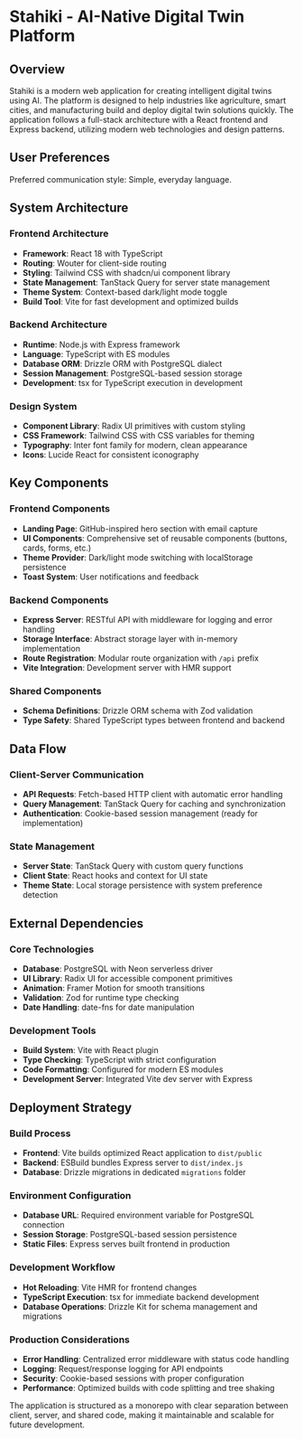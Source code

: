 # Stahiki - AI-Native Digital Twin Platform

## Overview

Stahiki is a modern web application for creating intelligent digital twins using AI. The platform is designed to help industries like agriculture, smart cities, and manufacturing build and deploy digital twin solutions quickly. The application follows a full-stack architecture with a React frontend and Express backend, utilizing modern web technologies and design patterns.

## User Preferences

Preferred communication style: Simple, everyday language.

## System Architecture

### Frontend Architecture
- **Framework**: React 18 with TypeScript
- **Routing**: Wouter for client-side routing
- **Styling**: Tailwind CSS with shadcn/ui component library
- **State Management**: TanStack Query for server state management
- **Theme System**: Context-based dark/light mode toggle
- **Build Tool**: Vite for fast development and optimized builds

### Backend Architecture
- **Runtime**: Node.js with Express framework
- **Language**: TypeScript with ES modules
- **Database ORM**: Drizzle ORM with PostgreSQL dialect
- **Session Management**: PostgreSQL-based session storage
- **Development**: tsx for TypeScript execution in development

### Design System
- **Component Library**: Radix UI primitives with custom styling
- **CSS Framework**: Tailwind CSS with CSS variables for theming
- **Typography**: Inter font family for modern, clean appearance
- **Icons**: Lucide React for consistent iconography

## Key Components

### Frontend Components
- **Landing Page**: GitHub-inspired hero section with email capture
- **UI Components**: Comprehensive set of reusable components (buttons, cards, forms, etc.)
- **Theme Provider**: Dark/light mode switching with localStorage persistence
- **Toast System**: User notifications and feedback

### Backend Components
- **Express Server**: RESTful API with middleware for logging and error handling
- **Storage Interface**: Abstract storage layer with in-memory implementation
- **Route Registration**: Modular route organization with `/api` prefix
- **Vite Integration**: Development server with HMR support

### Shared Components
- **Schema Definitions**: Drizzle ORM schema with Zod validation
- **Type Safety**: Shared TypeScript types between frontend and backend

## Data Flow

### Client-Server Communication
- **API Requests**: Fetch-based HTTP client with automatic error handling
- **Query Management**: TanStack Query for caching and synchronization
- **Authentication**: Cookie-based session management (ready for implementation)

### State Management
- **Server State**: TanStack Query with custom query functions
- **Client State**: React hooks and context for UI state
- **Theme State**: Local storage persistence with system preference detection

## External Dependencies

### Core Technologies
- **Database**: PostgreSQL with Neon serverless driver
- **UI Library**: Radix UI for accessible component primitives
- **Animation**: Framer Motion for smooth transitions
- **Validation**: Zod for runtime type checking
- **Date Handling**: date-fns for date manipulation

### Development Tools
- **Build System**: Vite with React plugin
- **Type Checking**: TypeScript with strict configuration
- **Code Formatting**: Configured for modern ES modules
- **Development Server**: Integrated Vite dev server with Express

## Deployment Strategy

### Build Process
- **Frontend**: Vite builds optimized React application to `dist/public`
- **Backend**: ESBuild bundles Express server to `dist/index.js`
- **Database**: Drizzle migrations in dedicated `migrations` folder

### Environment Configuration
- **Database URL**: Required environment variable for PostgreSQL connection
- **Session Storage**: PostgreSQL-based session persistence
- **Static Files**: Express serves built frontend in production

### Development Workflow
- **Hot Reloading**: Vite HMR for frontend changes
- **TypeScript Execution**: tsx for immediate backend development
- **Database Operations**: Drizzle Kit for schema management and migrations

### Production Considerations
- **Error Handling**: Centralized error middleware with status code handling
- **Logging**: Request/response logging for API endpoints
- **Security**: Cookie-based sessions with proper configuration
- **Performance**: Optimized builds with code splitting and tree shaking

The application is structured as a monorepo with clear separation between client, server, and shared code, making it maintainable and scalable for future development.